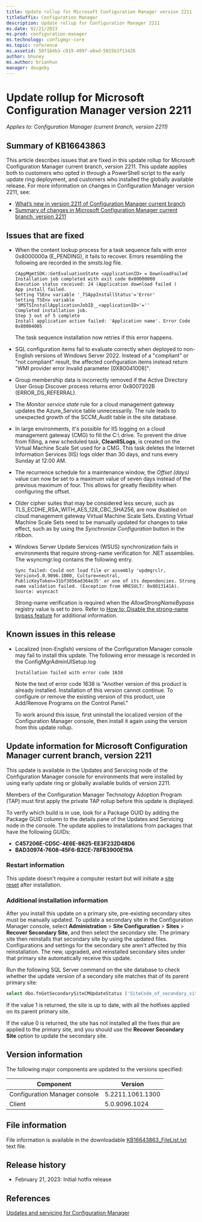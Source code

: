 ```yaml
---
title: Update rollup for Microsoft Configuration Manager version 2211
titleSuffix: Configuration Manager
description: Update rollup for Configuration Manager 2211
ms.date: 02/21/2023
ms.prod: configuration-manager
ms.technology: configmgr-core
ms.topic: reference
ms.assetid: 50f184b3-c819-4997-a0ad-5015b3f13428
author: bhuney
ms.author: brianhun
manager: dougeby
---
```


# Update rollup for Microsoft Configuration Manager version 2211

*Applies to: Configuration Manager (current branch, version 2211)*

## Summary of KB16643863
This article describes issues that are fixed in this update rollup for Microsoft Configuration Manager current branch, version 2211. This update applies both to customers who opted in through a PowerShell script to the early update ring deployment, and customers who installed the globally available release.
For more information on changes in Configuration Manager version 2211, see:
- [What’s new in version 2211 of Configuration Manager current branch](../../core/plan-design/changes/whats-new-in-version-2211.md)
- [Summary of changes in Microsoft Configuration Manager current branch, version 2211](../../hotfix/2211/15582417.md)

## Issues that are fixed
<!-- 16669617 -->
- When the content lookup process for a task sequence fails with error 0x8000000a (E_PENDING), it fails to recover. Errors resembling the following are recorded in the *smsts.log* file.
   ```text
   CAppMgmtSDK::GetEvaluationState <applicationID> = DownloadFailed
   Installation job completed with exit code 0x00000000
   Execution status received: 24 (Application download failed )
   App install failed.
   Setting TSEnv variable '_TSAppInstallStatus'='Error'
   Setting TSEnv variable 'SMSTSInstallApplicationJobID__<applicationID>'=''
   Completed installation job.
   Step 3 out of 5 complete
   Install application action failed: 'Application name'. Error Code 0x80004005
   ```
   The task sequence installation now retries if this error happens.

<!-- 16669794 -->
- SQL configuration items fail to evaluate correctly when deployed to non-English versions of Windows Server 2022. Instead of a "compliant" or "not compliant" result, the affected configuration items instead return "WMI provider error Invalid parameter [0X80041008]". 

<!-- 16692626 -->
- Group membership data is incorrectly removed if the Active Directory User Group Discover process returns error 0x8007202B (ERROR_DS_REFERRAL).

<!-- 16789427 --> 
- The *Monitor service state* rule for a cloud management gateway updates the Azure_Service table unnecessarily. The rule leads to unexpected growth of the SCCM_Audit table in the site database.

<!-- 16736902 -->
- In large environments, it's possible for IIS logging on a cloud management gateway (CMG) to fill the C:\ drive. To prevent the drive from filling, a new scheduled task, **CleanIISLogs**, is created on the Virtual Machine Scale Set used for a CMG. This task deletes the Internet Information Services (IIS) logs older than 30 days, and runs every Sunday at 12:00 AM. 

<!-- 16846299 -->
- The recurrence schedule for a maintenance window, the *Offset (days)* value can now be set to a maximum value of seven days instead of the previous maximum of four. This allows for greatly flexibility when configuring the offset.

<!-- 16774280 -->
- Older cipher suites that may be considered less secure, such as TLS_ECDHE_RSA_WITH_AES_128_CBC_SHA256, are now disabled on cloud management gateway Virtual Machine Scale Sets. Existing Virtual Machine Scale Sets need to be manually updated for changes to take effect, such as by using the *Synchronize Configuration* button in the ribbon.

<!-- 17065965 -->
- Windows Server Update Services (WSUS) synchronization fails in environments that require strong-name verification for .NET assemblies. The wsyncmgr.log contains the following entry.
   ```text
   Sync failed: Could not load file or assembly 'updmgrclr, Version=5.0.9096.1000, Culture=neutral, PublicKeyToken=31bf3856ad364e35' or one of its dependencies. Strong name validation failed. (Exception from HRESULT: 0x8013141A). Source: wsyncact
   ```
  Strong-name verification is required when the *AllowStrongNameBypass* registry value is set to zero. Refer to [How to: Disable the strong-name bypass feature](https://learn.microsoft.com/dotnet/standard/assembly/disable-strong-name-bypass-feature) for additional information.


## Known issues in this release
- Localized (non-English) versions of the Configuration Manager console may fail to install this update. The following error message is recorded in the ConfigMgrAdminUISetup.log
   ```text
   Installation failed with error code 1638
   ```
   Note the text of error code 1638 is "Another version of this product is already installed. Installation of this version cannot continue. To configure or remove the existing version of this product, use Add/Remove Programs on the Control Panel."

   To work around this issue, first uninstall the localized version of the Configuration Manager console, then install it again using the version from this update rollup.

## Update information for Microsoft Configuration Manager current branch, version 2211

This update is available in the Updates and Servicing node of the Configuration Manager console for environments that were installed by using early update ring or globally available builds of version 2211.

Members of the Configuration Manager Technology Adoption Program (TAP) must first apply the private TAP rollup before this update is displayed.

To verify which build is in use, look for a Package GUID by adding the Package GUID column to the details pane of the Updates and Servicing node in the console. The update applies to installations from packages that have the following GUIDs:

- **C457206E-CD5C-4E6E-8625-EE3F232D48D6**
- **BAD30974-7608-45F6-B2CE-78FB3900E19A**


### Restart information

This update doesn't require a computer restart but will initiate a [site reset](../../core/servers/manage/modify-your-infrastructure.md#bkmk_reset) after installation.

### Additional installation information

After you install this update on a primary site, pre-existing secondary sites must be manually updated. To update a secondary site in the Configuration Manager console, select **Administration** > **Site Configuration** > **Sites** >  **Recover Secondary Site**, and then select the secondary site. The primary site then reinstalls that secondary site by using the updated files. Configurations and settings for the secondary site aren't affected by this reinstallation. The new, upgraded, and reinstalled secondary sites under that primary site automatically receive this update.

Run the following SQL Server command on the site database to check whether the update version of a secondary site matches that of its parent primary site:
   ```sql
   select dbo.fnGetSecondarySiteCMUpdateStatus ('SiteCode_of_secondary_site')
   ```
If the value 1 is returned, the site is up to date, with all the hotfixes applied on its parent primary site.

If the value 0 is returned, the site has not installed all the fixes that are applied to the primary site, and you should use the **Recover Secondary Site** option to update the secondary site.

## Version information
The following major components are updated to the versions specified:

| Component | Version |
|---|---|
| Configuration Manager console | 5.2211.1061.1300 |
| Client | 5.0.9096.1024 |

## File information
File information is available in the downloadable [KB16643863_FileList.txt](https://aka.ms/KB16643863_FileList) text file.

## Release history
- February 21, 2023: Initial hotfix release

## References
[Updates and servicing for Configuration Manager](../../core/servers/manage/updates.md)